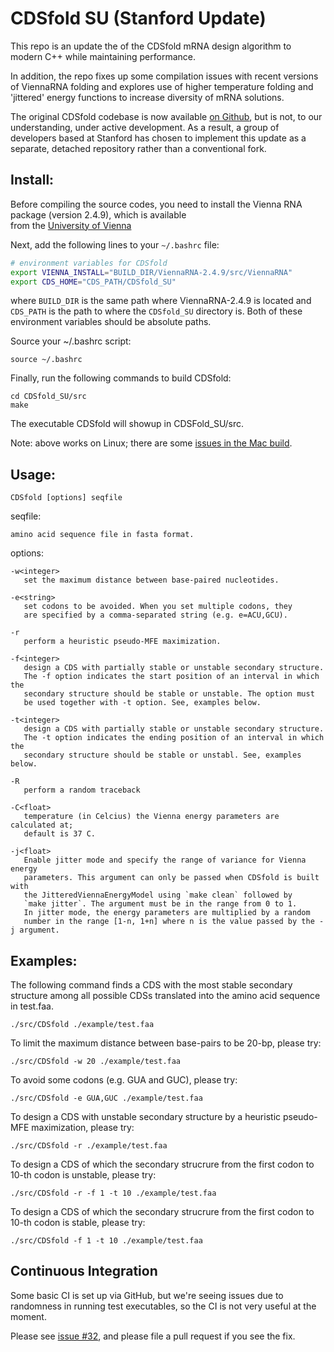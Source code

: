 # CDSfold SU (Stanford Update)
This repo is an update the of the CDSfold mRNA design algorithm to modern C++ while maintaining performance.

In addition, the repo fixes up some compilation issues with recent versions of ViennaRNA folding and explores use of higher temperature folding and 'jittered' energy functions to increase diversity of mRNA solutions.

The original CDSfold codebase is now available [on Github](https://github.com/gterai/CDSfold), but is not, to our understanding, under active development. As a result, a group of developers based at Stanford has chosen to implement this update as a separate, detached repository rather than a conventional fork.

## Install:
Before compiling the source codes, you need to install 
the Vienna RNA package (version 2.4.9), which is available  
from the [University of Vienna](http://www.tbi.univie.ac.at/RNA/)

Next, add the following lines to your ```~/.bashrc``` file:

```bash
# environment variables for CDSfold
export VIENNA_INSTALL="BUILD_DIR/ViennaRNA-2.4.9/src/ViennaRNA"
export CDS_HOME="CDS_PATH/CDSfold_SU"
```

where ```BUILD_DIR``` is the same path where ViennaRNA-2.4.9 is located and
```CDS_PATH``` is the path to where the ```CDSfold_SU``` directory is. Both
of these environment variables should be absolute paths.

Source your ~/.bashrc script:

```
source ~/.bashrc
```

Finally, run the following commands to build CDSfold:
``` 
cd CDSfold_SU/src
make
```

The executable CDSfold will showup in CDSFold_SU/src.  

Note: above works on Linux; there are some [issues in the Mac build](https://github.com/eternagame/CDSfold_SU/issues/36).

## Usage:

```CDSfold [options] seqfile```

seqfile:

    amino acid sequence file in fasta format.

options:

```   
-w<integer>
   set the maximum distance between base-paired nucleotides.

-e<string>
   set codons to be avoided. When you set multiple codons, they 
   are specified by a comma-separated string (e.g. e=ACU,GCU).

-r
   perform a heuristic pseudo-MFE maximization.

-f<integer>
   design a CDS with partially stable or unstable secondary structure.
   The -f option indicates the start position of an interval in which the
   secondary structure should be stable or unstable. The option must
   be used together with -t option. See, examples below.

-t<integer>
   design a CDS with partially stable or unstable secondary structure.
   The -t option indicates the ending position of an interval in which the
   secondary structure should be stable or unstabl. See, examples below.

-R
   perform a random traceback

-C<float>
   temperature (in Celcius) the Vienna energy parameters are calculated at;
   default is 37 C.

-j<float>
   Enable jitter mode and specify the range of variance for Vienna energy
   parameters. This argument can only be passed when CDSfold is built with 
   the JitteredViennaEnergyModel using `make clean` followed by 
   `make jitter`. The argument must be in the range from 0 to 1. 
   In jitter mode, the energy parameters are multiplied by a random 
   number in the range [1-n, 1+n] where n is the value passed by the -j argument.
 ```

## Examples:
The following command finds a CDS with the most stable secondary structure
among all possible CDSs translated into the amino acid sequence in test.faa.

```./src/CDSfold ./example/test.faa```

To limit the maximum distance between base-pairs to be 20-bp, please try:

```./src/CDSfold -w 20 ./example/test.faa```

To avoid some codons (e.g. GUA and GUC), please try:

```./src/CDSfold -e GUA,GUC ./example/test.faa```

To design a CDS with unstable secondary structure by a heuristic pseudo-MFE
maximization, please try:

```./src/CDSfold -r ./example/test.faa```

To design a CDS of which the secondary strucrure from the first codon to 10-th
codon is unstable, please try:

```./src/CDSfold -r -f 1 -t 10 ./example/test.faa```

To design a CDS of which the secondary strucrure from the first codon to 10-th
codon is stable, please try:

```./src/CDSfold -f 1 -t 10 ./example/test.faa```

## Continuous Integration
Some basic CI is set up via GitHub, but we're seeing issues due to randomness in running test executables, so the CI is not very useful at the moment. 

Please see [issue #32](https://github.com/eternagame/CDSfold_SU/issues/32), and please file a pull request if you see the fix.


